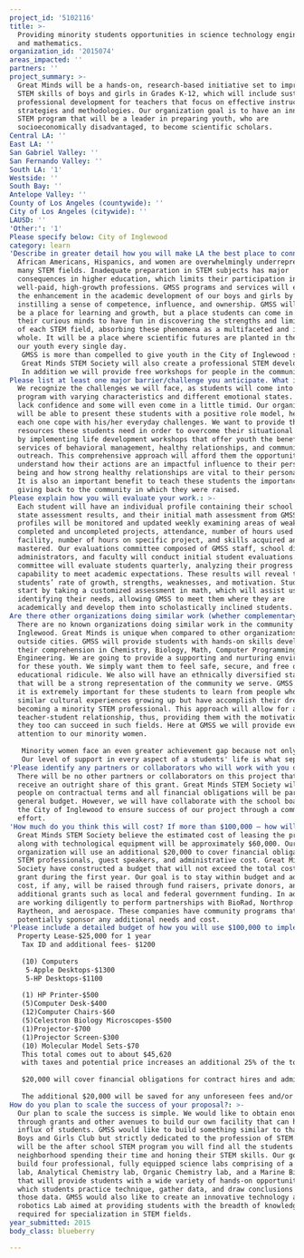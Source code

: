 ```yaml
---
project_id: '5102116'
title: >-
  Providing minority students opportunities in science technology engineering
  and mathematics.
organization_id: '2015074'
areas_impacted: ''
partners: ''
project_summary: >-
  Great Minds will be a hands-on, research-based initiative set to improve the
  STEM skills of boys and girls in Grades K-12, which will include sustained
  professional development for teachers that focus on effective instructional
  strategies and methodologies. Our organization goal is to have an innovative
  STEM program that will be a leader in preparing youth, who are
  socioeconomically disadvantaged, to become scientific scholars.
Central LA: ''
East LA: ''
San Gabriel Valley: ''
San Fernando Valley: ''
South LA: '1'
Westside: ''
South Bay: ''
Antelope Valley: ''
County of Los Angeles (countywide): ''
City of Los Angeles (citywide): ''
LAUSD: ''
'Other:': '1'
Please specify below: City of Inglewood
category: learn
'Describe in greater detail how you will make LA the best place to connect:': >-
  African Americans, Hispanics, and women are overwhelmingly underrepresented in
  many STEM fields. Inadequate preparation in STEM subjects has major
  consequences in higher education, which limits their participation in many
  well-paid, high-growth professions. GMSS programs and services will encourage
  the enhancement in the academic development of our boys and girls by
  instilling a sense of competence, influence, and ownership. GMSS will not only
  be a place for learning and growth, but a place students can come in with
  their curious minds to have fun in discovering the strengths and limitations
  of each STEM field, absorbing these phenomena as a multifaceted and intricate
  whole. It will be a place where scientific futures are planted in the minds of
  our youth every single day. 
   GMSS is more than compelled to give youth in the City of Inglewood something of their own: a scientific facility in their community, one that they will know belongs to them. We want to give youth the sense of ownership and pride within their community uniting them with something positive. The goal of this program is to provide youth with the instructional activities to develop hands-on experience and skills in science, technology, engineering, and math. Participants in this program will improve their overall efficiency in the basic subjects of math and science while being prepared to take on other rigorous STEM coursework, required to succeed in such specialized fields. As a result of our program, these students also will benefit in the overall improvement of their grades and their level of achievement on the California Standardized Test. To facilitate student improvement, GMSS will secure a facility containing labs for science, technology, engineering and math activities. 
   Great Minds STEM Society will also create a professional STEM development program to improve teachers’ subject matter and content knowledge in STEM. GMSS will train teachers to develop specialized teaching techniques as well as instructional strategies, allowing him or her to establish effective methods for teaching their students STEM subjects. It is important to GMSS and the students of Inglewood to provide these teachers with the support needed to create effective curricula and tools for identifying students’ success.
   In addition we will provide free workshops for people in the community needing skills in Microsoft Office which will be essential for them to be better suited for employment opportunities.
Please list at least one major barrier/challenge you anticipate. What is your strategy for overcoming these obstacles?: >-
  We recognize the challenges we will face, as students will come into our
  program with varying characteristics and different emotional states. Some will
  lack confidence and some will even come in a little timid. Our organization
  will be able to present these students with a positive role model, helping
  each one cope with his/her everyday challenges. We want to provide the direct
  resources these students need in order to overcome their situational barriers
  by implementing life development workshops that offer youth the benefits and
  services of behavioral management, healthy relationships, and community
  outreach. This comprehensive approach will afford them the opportunity to
  understand how their actions are an impactful influence to their personal
  being and how strong healthy relationships are vital to their personal growth.
  It is also an important benefit to teach these students the importance of
  giving back to the community in which they were raised.
Please explain how you will evaluate your work.: >-
  Each student will have an individual profile containing their school grades,
  state assessment results, and their initial math assessment from GMSS. Student
  profiles will be monitored and updated weekly examining areas of weaknesses,
  completed and uncompleted projects, attendance, number of hours used at the
  facility, number of hours on specific project, and skills acquired and
  mastered. Our evaluations committee composed of GMSS staff, school district
  administrators, and faculty will conduct initial student evaluations. Our
  committee will evaluate students quarterly, analyzing their progress and
  capability to meet academic expectations. These results will reveal the
  students’ rate of growth, strengths, weaknesses, and motivation. Students
  start by taking a customized assessment in math, which will assist us in
  identifying their needs, allowing GMSS to meet them where they are
  academically and develop them into scholastically inclined students.
Are there other organizations doing similar work (whether complementary or competitive)? What is unique about your proposed approach?: >-
  There are no known organizations doing similar work in the community of
  Inglewood. Great Minds is unique when compared to other organizations in
  outside cities. GMSS will provide students with hands-on skills developing
  their comprehension in Chemistry, Biology, Math, Computer Programming, and
  Engineering. We are going to provide a supporting and nurturing environment
  for these youth. We simply want them to feel safe, secure, and free of
  educational ridicule. We also will have an ethnically diversified staff one
  that will be a strong representation of the community we serve. GMSS believe
  it is extremely important for these students to learn from people who have had
  similar cultural experiences growing up but have accomplish their dreams in
  becoming a minority STEM professional. This approach will allow for a better
  teacher-student relationship, thus, providing them with the motivation that
  they too can succeed in such fields. Here at GMSS we will provide even more
  attention to our minority women. 
   
   Minority women face an even greater achievement gap because not only are they not being introduced to these fields, the education they receive is not sufficient enough to warrant such a career, let alone an interest. Great Minds STEM Society will not just encourage women to practice STEM fields; it will prepare these women to pursue these fields. We are going to create a cultivating environment for these women with role models represented by other women who are pursuing fields in STEM from nearby universities. We are going to establish science clubs for women and academic retreats so they will know how important they are to not only our program, but to the society in which we live. In attracting women into our program we have to develop an inside out approach. For women, it is not about the level of competence, it is about knowing there is a place for them to achieve their goals by providing them with a supportive environment that creates a personal identity in a field that is currently dominated by males. 
   Our level of support in every aspect of a students' life is what separates us from similar organizations. GMSS simply wants to be the role model they will support them at all cost.
'Please identify any partners or collaborators who will work with you on this project. How much of the $100,000 grant award will each partner receive?': >-
  There will be no other partners or collaborators on this project that will
  receive an outright share of this grant. Great Minds STEM Society will hire
  people on contractual terms and all financial obligations will be part of the
  general budget. However, we will have collaborate with the school board and
  the City of Inglewood to ensure success of our project through a community
  effort.
'How much do you think this will cost? If more than $100,000 – how will you cover the additional costs?': >-
  Great Minds STEM Society believe the estimated cost of leasing the property
  along with technological equipment will be approximately $60,000. Our
  organization will use an additional $20,000 to cover financial obligations to
  STEM professionals, guest speakers, and administrative cost. Great Minds STEM
  Society have constructed a budget that will not exceed the total cost of the
  grant during the first year. Our goal is to stay within budget and additional
  cost, if any, will be raised through fund raisers, private donors, and
  additional grants such as local and federal government funding. In addition we
  are working diligently to perform partnerships with BioRad, Northrop Grumman,
  Raytheon, and aerospace. These companies have community programs that can
  potentially sponsor any additional needs and cost.
'Please include a detailed budget of how you will use $100,000 to implement this project.': |-
  Property Lease-$25,000 for 1 year
   Tax ID and additional fees- $1200
    
   (10) Computers
    5-Apple Desktops-$1300
    5-HP Desktops-$1100
   
   (1) HP Printer-$500
   (5)Computer Desk-$400
   (12)Computer Chairs-$60
   (5)Celestron Biology Microscopes-$500
   (1)Projector-$700
   (1)Projector Screen-$300
   (10) Molecular Model Sets-$70
   This total comes out to about $45,620 
   with taxes and potential price increases an additional 25% of the total cost was added which came out to be $11,405 and a new grand total of $57,025. 
   
   $20,000 will cover financial obligations for contract hires and administrative fees. 
   
   The additional $20,000 will be saved for any unforeseen fees and/or financial obligations.
How do you plan to scale the success of your proposal?: >-
  Our plan to scale the success is simple. We would like to obtain enough money
  through grants and other avenues to build our own facility that can hold an
  influx of students. GMSS would like to build something similar to that of a
  Boys and Girls Club but strictly dedicated to the profession of STEM. GMSS
  will be the after school STEM program you will find all the students in the
  neighborhood spending their time and honing their STEM skills. Our goal is to
  build four professional, fully equipped science labs comprising of a Biology
  lab, Analytical Chemistry lab, Organic Chemistry lab, and a Marine Biology lab
  that will provide students with a wide variety of hands-on opportunities in
  which students practice technique, gather data, and draw conclusions from
  those data. GMSS would also like to create an innovative technology and
  robotics Lab aimed at providing students with the breadth of knowledge that is
  required for specialization in STEM fields.
year_submitted: 2015
body_class: blueberry

---
```

